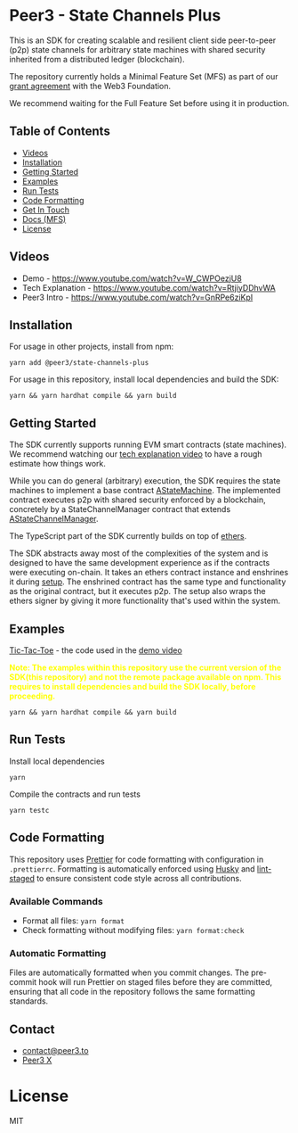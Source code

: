 # Peer3 - State Channels Plus

This is an SDK for creating scalable and resilient client side peer-to-peer (p2p) state channels for arbitrary state machines with shared security inherited from a distributed ledger (blockchain).

The repository currently holds a Minimal Feature Set (MFS) as part of our [grant agreement](https://github.com/w3f/Grants-Program/pull/2350) with the Web3 Foundation.

We recommend waiting for the Full Feature Set before using it in production.

## Table of Contents
- [Videos](#videos)
- [Installation](#installation)
- [Getting Started](#getting-started)
- [Examples](#examples)
- [Run Tests](#run-tests)
- [Code Formatting](#code-formatting)
- [Get In Touch](#contact)
- [Docs (MFS)](./docs/mfsDocs.md)
- [License](#license)

## Videos
- Demo - https://www.youtube.com/watch?v=W_CWPOezjU8
- Tech Explanation - https://www.youtube.com/watch?v=RtjiyDDhvWA
- Peer3 Intro - https://www.youtube.com/watch?v=GnRPe6ziKpI

## Installation

For usage in other projects, install from npm:
```shell
yarn add @peer3/state-channels-plus
```

For usage in this repository, install local dependencies and build the SDK:
```shell
yarn && yarn hardhat compile && yarn build
```


## Getting Started
The SDK currently supports running EVM smart contracts (state machines).
We recommend watching our [tech explanation video](https://www.youtube.com/watch?v=RtjiyDDhvWA) to have a rough estimate how things work.

While you can do general (arbitrary) execution, the SDK requires the state machines to implement a base contract [AStateMachine](./contracts/V1/AStateMachine.sol).
The implemented contract executes p2p with shared security enforced by a blockchain, concretely by a StateChannelManager contract that extends [AStateChannelManager](./contracts/V1/StateChannelDiamondProxy/AStateChannelManagerProxy.sol).

The TypeScript part of the SDK currently builds on top of [ethers](https://github.com/ethers-io/ethers.js).

The SDK abstracts away most of the complexities of the system and is designed to have the same development experience as if the contracts were executing on-chain. It takes an ethers contract instance and enshrines it during [setup](./src/evm/EvmStateMachine.ts#L205). The enshrined contract has the same type and functionality as the original contract, but it executes p2p. The setup also wraps the ethers signer by giving it more functionality that's used within the system.

## Examples

[Tic-Tac-Toe](./examples/TicTacToe) - the code used in the [demo video](https://www.youtube.com/watch?v=W_CWPOezjU8)

<b style="color: yellow;">Note: The examples within this repository use the current version of the SDK(this repository) and not the remote package available on npm. This requires to install dependencies and build the SDK locally, before proceeding. </b>

```shell
yarn && yarn hardhat compile && yarn build
```

## Run Tests
Install local dependencies
```shell
yarn
```
Compile the contracts and run tests
```shell
yarn testc
```

## Code Formatting

This repository uses [Prettier](https://prettier.io/) for code formatting with configuration in `.prettierrc`. Formatting is automatically enforced using [Husky](https://typicode.github.io/husky/) and [lint-staged](https://github.com/lint-staged/lint-staged) to ensure consistent code style across all contributions.

### Available Commands

- Format all files: `yarn format`
- Check formatting without modifying files: `yarn format:check`

### Automatic Formatting

Files are automatically formatted when you commit changes. The pre-commit hook will run Prettier on staged files before they are committed, ensuring that all code in the repository follows the same formatting standards.

## Contact
- contact@peer3.to
- [Peer3 X](https://x.com/peer3_to)

# License
MIT